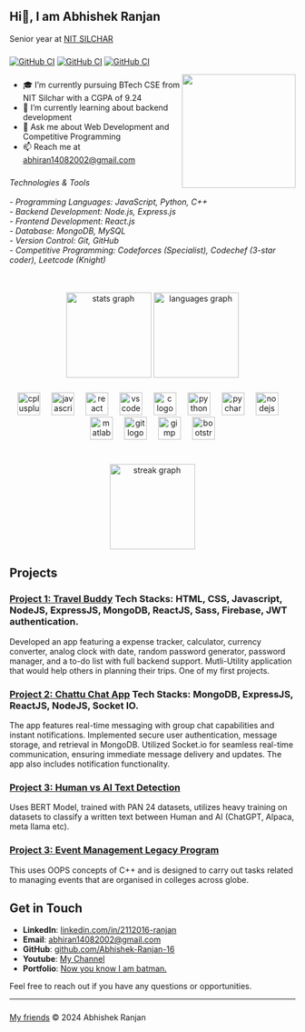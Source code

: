 ## Hi👋, I am Abhishek Ranjan
Senior year at [NIT SILCHAR](http://www.nits.ac.in/) 
###
[![GitHub CI](https://img.shields.io/badge/Codeforces-1424-cyan)](https://codeforces.com/profile/Ghost_16)
[![GitHub CI](https://img.shields.io/badge/Codechef-1628-blue)](https://www.codechef.com/users/ranjan_140802)
[![GitHub CI](https://img.shields.io/badge/Leetcode-1825-purple)](https://leetcode.com/u/abhiran14082002/)



<img align="right" height="200" src="https://media.licdn.com/dms/image/C4D03AQGj_8uaj1eekQ/profile-displayphoto-shrink_800_800/0/1652167599605?e=1722470400&v=beta&t=UIaSChomTevlLE9JCSHKfA56eLCYDDiyhqMrLTfGWE4"  />

###
- 🎓 I’m currently pursuing BTech CSE from NIT Silchar with a CGPA of 9.24
- 🌱 I’m currently learning about backend development
- 💬 Ask me about Web Development and Competitive Programming
- 📫 Reach me at abhiran14082002@gmail.com

###

<h6 align="left">Technologies & Tools<br><br>- Programming Languages: JavaScript, Python, C++<br>- Backend Development: Node.js, Express.js<br>- Frontend Development: React.js<br>- Database: MongoDB, MySQL<br>- Version Control: Git, GitHub<br>- Competitive Programming: Codeforces (Specialist), Codechef (3-star coder), Leetcode (Knight)</h6>

###

<br clear="both">

<div align="center">
  <img src="https://github-readme-stats.vercel.app/api?username=Abhishek-Ranjan-16&hide_title=false&hide_rank=false&show_icons=true&include_all_commits=true&count_private=true&disable_animations=false&theme=dracula&locale=en&hide_border=false&order=1" height="150" alt="stats graph"  />
  <img src="https://github-readme-stats.vercel.app/api/top-langs?username=Abhishek-Ranjan-16&locale=en&hide_title=false&layout=compact&card_width=320&langs_count=5&theme=dracula&hide_border=false&order=2" height="150" alt="languages graph"  />
</div>

###

<div align="center">
  <img src="https://cdn.jsdelivr.net/gh/devicons/devicon/icons/cplusplus/cplusplus-original.svg" height="40" alt="cplusplus logo"  />
  <img width="12" />
  <img src="https://cdn.jsdelivr.net/gh/devicons/devicon/icons/javascript/javascript-original.svg" height="40" alt="javascript logo"  />
  <img width="12" />
  <img src="https://cdn.jsdelivr.net/gh/devicons/devicon/icons/react/react-original.svg" height="40" alt="react logo"  />
  <img width="12" />
  <img src="https://cdn.jsdelivr.net/gh/devicons/devicon/icons/vscode/vscode-original.svg" height="40" alt="vscode logo"  />
  <img width="12" />
  <img src="https://cdn.jsdelivr.net/gh/devicons/devicon/icons/c/c-original.svg" height="40" alt="c logo"  />
  <img width="12" />
  <img src="https://cdn.jsdelivr.net/gh/devicons/devicon/icons/python/python-original.svg" height="40" alt="python logo"  />
  <img width="12" />
  <img src="https://cdn.jsdelivr.net/gh/devicons/devicon/icons/pycharm/pycharm-original.svg" height="40" alt="pycharm logo"  />
  <img width="12" />
  <img src="https://cdn.jsdelivr.net/gh/devicons/devicon/icons/nodejs/nodejs-original.svg" height="40" alt="nodejs logo"  />
  <img width="12" />
  <img src="https://cdn.jsdelivr.net/gh/devicons/devicon/icons/matlab/matlab-original.svg" height="40" alt="matlab logo"  />
  <img width="12" />
  <img src="https://cdn.jsdelivr.net/gh/devicons/devicon/icons/git/git-original.svg" height="40" alt="git logo"  />
  <img width="12" />
  <img src="https://cdn.jsdelivr.net/gh/devicons/devicon/icons/gimp/gimp-original.svg" height="40" alt="gimp logo"  />
  <img width="12" />
  <img src="https://cdn.jsdelivr.net/gh/devicons/devicon/icons/bootstrap/bootstrap-original.svg" height="40" alt="bootstrap logo"  />
</div>

###

<br clear="both">

<div align="center">
  <img src="https://streak-stats.demolab.com?user=Abhishek-Ranjan-16&locale=en&mode=daily&theme=dracula&hide_border=false&border_radius=5&order=3" height="150" alt="streak graph"  />
</div>

###

## Projects

### [Project 1: Travel Buddy](https://abhishek-ranjan-16.github.io/Travel-Buddy/) Tech Stacks: HTML, CSS, Javascript, NodeJS, ExpressJS, MongoDB, ReactJS, Sass, Firebase, JWT authentication.
Developed an app featuring a expense tracker, calculator, currency converter, analog clock with date, random password generator, password manager, and a to-do list with full backend support. Mutli-Utility application that would help others in planning their trips. One of my first projects.

### [Project 2: Chattu Chat App](https://chattuapp.onrender.com/) Tech Stacks: MongoDB, ExpressJS, ReactJS, NodeJS, Socket IO. 
The app features real-time messaging with group chat capabilities and instant notifications. Implemented secure user authentication, message storage, and retrieval in MongoDB. Utilized Socket.io for seamless real-time communication, ensuring immediate message delivery and updates. The app also includes notification functionality.

### [Project 3: Human vs AI Text Detection](https://aivshuman-nits.netlify.app/#home)
Uses BERT Model, trained with PAN 24 datasets, utilizes heavy training on datasets to classify a written text between Human and AI (ChatGPT, Alpaca, meta llama etc).

### [Project 3: Event Management Legacy Program](https://github.com/Abhishek-Ranjan-16/manage_event)
This uses OOPS concepts of C++ and is designed to carry out tasks related to managing events that are organised in colleges across globe.

## Get in Touch

- **LinkedIn**: [linkedin.com/in/2112016-ranjan](https://www.linkedin.com/in/2112016-ranjan/)
- **Email**: [abhiran14082002@gmail.com](mailto:abhiran14082002@gmail.com)
- **GitHub**: [github.com/Abhishek-Ranjan-16](https://github.com/Abhishek-Ranjan-16)
- **Youtube**: [My Channel](https://www.youtube.com/@ummm.....9465)
- **Portfolio**: [Now you know I am batman.](https://abhishek-ranjan-16.github.io/Portfolio/)

Feel free to reach out if you have any questions or opportunities.

---
###
[My friends](http://bhaihuntera16.pythonanywhere.com/)
&copy; 2024 Abhishek Ranjan
